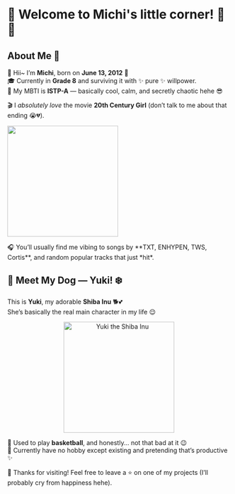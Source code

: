 # 🌷 Welcome to Michi's little corner! 🍓💫

## About Me 🐰

👋 Hii~ I’m **Michi**, born on **June 13, 2012** 🎂  
🎓 Currently in **Grade 8** and surviving it with ✨ pure ✨ willpower.  
💭 My MBTI is **ISTP-A** — basically cool, calm, and secretly chaotic hehe 😎  

🎬 I *absolutely love* the movie **20th Century Girl** (don’t talk to me about that ending 😭💔).
<p align="left">
  <img src="https://resizing.flixster.com/-XZAfHZM39UwaGJIFWKAE8fS0ak=/v3/t/assets/p23034094_v_v8_ae.jpg" width="250" >
</p>
🎧 You’ll usually find me vibing to songs by **TXT, ENHYPEN, TWS, Cortis**, and random popular tracks that just *hit*. 

  ## 🐶 Meet My Dog — Yuki! ❄️

This is **Yuki**, my adorable **Shiba Inu** 🐕💕  
She’s basically the real main character in my life 😌  

<p align="center">
  <img src="https://i.pinimg.com/736x/b5/a8/4a/b5a84abf0118b853f7d2bde236e0dd5c.jpg" width="250" alt="Yuki the Shiba Inu">
</p>

🏀 Used to play **basketball**, and honestly... not that bad at it 😉  
💌 Currently have no hobby except existing and pretending that’s productive ✨  

🐥 Thanks for visiting! Feel free to leave a ⭐ on one of my projects (I’ll probably cry from happiness hehe).
